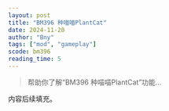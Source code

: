 ```yaml
---
layout: post
title: "BM396 种喵喵PlantCat"
date: 2024-11-20
author: "Bny"
tags: ["mod", "gameplay"]
scode: bm396
reading_time: 5
---
```


> 帮助你了解“BM396 种喵喵PlantCat”功能...

内容后续填充。
